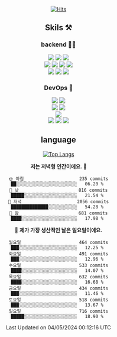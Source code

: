 <div align="center">

[![Hits](https://hits.seeyoufarm.com/api/count/incr/badge.svg?url=https%3A%2F%2Fgithub.com%2Fzxcv9203%2Fhit-counter&count_bg=%23FF7272&title_bg=%23324C2E&icon=codeigniter.svg&icon_color=%23DD5B5B&title=%EB%B0%A9%EB%AC%B8%EC%9E%90&edge_flat=false)](https://hits.seeyoufarm.com)
  
## Skils ⚒️
### backend 🧑‍💻
  
<img src="https://img.shields.io/badge/Java-FF6600?style=flat-square&logo=buymeacoffee&logoColor=white"/>
<img src="https://img.shields.io/badge/Go-0099FF?style=flat-square&logo=go&logoColor=white"/>
<img src="https://img.shields.io/badge/Kotlin-7F52FF?style=flat-square&logo=kotlin&logoColor=white"/>
  
  
<br />
  
<img src="https://img.shields.io/badge/Spring-339933?style=flat-square&logo=Spring&logoColor=white"/>
<img src="https://img.shields.io/badge/Spring Boot-339933?style=flat-square&logo=Spring Boot&logoColor=white"/>
<img src="https://img.shields.io/badge/Spring Security-339933?style=flat-square&logo=Spring Security&logoColor=white"/>
  
<img src="https://img.shields.io/badge/Spring Data JPA-339933?style=flat-square&logo=Hibernate&logoColor=white"/>

<br />
  
  <img src="https://img.shields.io/badge/mysql-0099FF?style=flat-square&logo=mysql&logoColor=white"/>
  <img src="https://img.shields.io/badge/mariadb-0099FF?style=flat-square&logo=mariadb&logoColor=white"/>
  <img src="https://img.shields.io/badge/mongoDB-47A248?style=flat-square&logo=mongodb&logoColor=white"/>
  
  
### DevOps 🚀
  
  <img src="https://img.shields.io/badge/docker-2496ED?style=flat-square&logo=docker&logoColor=white"/>
  <img src="https://img.shields.io/badge/kubernetes-326CE5?style=flat-square&logo=kubernetes&logoColor=white"/>
  
  <br />
  
  <img src="https://img.shields.io/badge/Github Actions-2088FF?style=flat-square&logo=githubactions&logoColor=white"/>
  <img src="https://img.shields.io/badge/Jenkins-D24939?style=flat-square&logo=jenkins&logoColor=white"/>
  
  
  <br />
  <img src="https://img.shields.io/badge/terraform-7B42BC?style=flat-square&logo=terraform&logoColor=white"/>
  
  <br />
  <img src="https://img.shields.io/badge/Amazon AWS-232F3E?style=flat-square&logo=Amazon AWS&logoColor=white"/>

  <img src="https://img.shields.io/badge/GCP-4285F4?style=flat-square&logo=googlecloud&logoColor=white"/>
  <img src="https://img.shields.io/badge/NCP-03C75A?style=flat-square&logo=naver&logoColor=white"/>
  
  
## language

[![Top Langs](https://github-readme-stats.vercel.app/api/top-langs/?username=zxcv9203&hide=html&exclude_repo=zxcv9203.github.io,golB&theme=grate-gatsby)](https://github.com/zxcv9203/github-readme-stats)
  
<!--START_SECTION:waka-->
**저는 저녁형 인간이에요. 🦉** 

```text
🌞 아침                     235 commits         ██░░░░░░░░░░░░░░░░░░░░░░░   06.20 % 
🌆 낮　                     816 commits         █████░░░░░░░░░░░░░░░░░░░░   21.54 % 
🌃 저녁                     2056 commits        ██████████████░░░░░░░░░░░   54.28 % 
🌙 밤　                     681 commits         ████░░░░░░░░░░░░░░░░░░░░░   17.98 % 
```
📅 **제가 가장 생산적인 날은 일요일이에요.** 

```text
월요일                      464 commits         ███░░░░░░░░░░░░░░░░░░░░░░   12.25 % 
화요일                      491 commits         ███░░░░░░░░░░░░░░░░░░░░░░   12.96 % 
수요일                      533 commits         ████░░░░░░░░░░░░░░░░░░░░░   14.07 % 
목요일                      632 commits         ████░░░░░░░░░░░░░░░░░░░░░   16.68 % 
금요일                      434 commits         ███░░░░░░░░░░░░░░░░░░░░░░   11.46 % 
토요일                      518 commits         ███░░░░░░░░░░░░░░░░░░░░░░   13.67 % 
일요일                      716 commits         █████░░░░░░░░░░░░░░░░░░░░   18.90 % 
```



 Last Updated on 04/05/2024 00:12:16 UTC
<!--END_SECTION:waka-->
  
</div>

